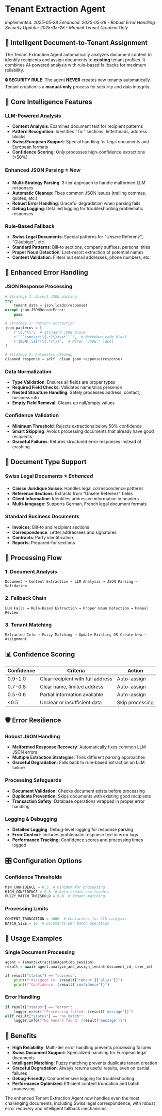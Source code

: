 # Tenant Extraction Agent

*Implemented: 2025-05-28*
*Enhanced: 2025-05-28 - Robust Error Handling*
*Security Update: 2025-05-28 - Manual Tenant Creation Only*

## 🎯 **Intelligent Document-to-Tenant Assignment**

The Tenant Extraction Agent automatically analyzes document content to identify recipients and assign documents to **existing** tenant profiles. It combines AI-powered analysis with rule-based fallbacks for maximum reliability.

**🔒 SECURITY RULE**: The agent **NEVER** creates new tenants automatically. Tenant creation is a **manual-only** process for security and data integrity.

## 🧠 **Core Intelligence Features**

### **LLM-Powered Analysis**
- **Content Analysis**: Examines document text for recipient patterns
- **Pattern Recognition**: Identifies "To:" sections, letterheads, address blocks
- **Swiss/European Support**: Special handling for legal documents and European formats
- **Confidence Scoring**: Only processes high-confidence extractions (>50%)

### **Enhanced JSON Parsing** ⭐ *New*
- **Multi-Strategy Parsing**: 3-tier approach to handle malformed LLM responses
- **Automatic Cleanup**: Fixes common JSON issues (trailing commas, quotes, etc.)
- **Robust Error Handling**: Graceful degradation when parsing fails
- **Debug Logging**: Detailed logging for troubleshooting problematic responses

### **Rule-Based Fallback**
- **Swiss Legal Documents**: Special patterns for "Unsere Referenz", "Gläubiger", etc.
- **Standard Patterns**: Bill-to sections, company suffixes, personal titles
- **Proper Noun Detection**: Last-resort extraction of potential names
- **Content Validation**: Filters out email addresses, phone numbers, etc.

## 🔧 **Enhanced Error Handling**

### **JSON Response Processing**
```python
# Strategy 1: Direct JSON parsing
try:
    tenant_data = json.loads(response)
except json.JSONDecodeError:
    pass

# Strategy 2: Pattern extraction
json_patterns = [
    r'\{.*\}',  # Standard JSON block
    r'```json\s*(\{.*?\})\s*```',  # Markdown code block
    r'JSON[:\s]*(\{.*?\})',  # After "JSON:" label
]

# Strategy 3: Automatic cleanup
cleaned_response = self._clean_json_response(response)
```

### **Data Normalization**
- **Type Validation**: Ensures all fields are proper types
- **Required Field Checks**: Validates name/alias presence
- **Nested Structure Handling**: Safely processes address, contact, business info
- **Empty Field Removal**: Cleans up null/empty values

### **Confidence Validation**
- **Minimum Threshold**: Rejects extractions below 50% confidence
- **Smart Skipping**: Avoids processing documents that already have good recipients
- **Graceful Failures**: Returns structured error responses instead of crashing

## 🎯 **Document Type Support**

### **Swiss Legal Documents** ⭐ *Enhanced*
- **Caisse Juridique Suisse**: Handles legal correspondence patterns
- **Reference Sections**: Extracts from "Unsere Referenz" fields
- **Client Information**: Identifies addressee information in headers
- **Multi-language**: Supports German, French legal document formats

### **Standard Business Documents**
- **Invoices**: Bill-to and recipient sections
- **Correspondence**: Letter addressees and signatures
- **Contracts**: Party identification
- **Reports**: Prepared-for sections

## 🔄 **Processing Flow**

### **1. Document Analysis**
```
Document → Content Extraction → LLM Analysis → JSON Parsing → Validation
```

### **2. Fallback Chain**
```
LLM Fails → Rule-Based Extraction → Proper Noun Detection → Manual Review
```

### **3. Tenant Matching**
```
Extracted Info → Fuzzy Matching → Update Existing OR Create New → Assignment
```

## 📊 **Confidence Scoring**

| Confidence | Criteria | Action |
|------------|----------|---------|
| 0.9-1.0 | Clear recipient with full address | Auto-assign |
| 0.7-0.8 | Clear name, limited address | Auto-assign |
| 0.5-0.6 | Partial information available | Auto-assign |
| <0.5 | Unclear or insufficient data | Skip processing |

## 🛡️ **Error Resilience**

### **Robust JSON Handling**
- **Malformed Response Recovery**: Automatically fixes common LLM JSON errors
- **Multiple Extraction Strategies**: Tries different parsing approaches
- **Graceful Degradation**: Falls back to rule-based extraction on LLM failure

### **Processing Safeguards**
- **Document Validation**: Checks document exists before processing
- **Duplicate Prevention**: Skips documents with existing good recipients
- **Transaction Safety**: Database operations wrapped in proper error handling

### **Logging & Debugging**
- **Detailed Logging**: Debug-level logging for response parsing
- **Error Context**: Includes problematic response text in error logs
- **Performance Tracking**: Confidence scores and processing times logged

## 🎛️ **Configuration Options**

### **Confidence Thresholds**
```python
MIN_CONFIDENCE = 0.5  # Minimum for processing
HIGH_CONFIDENCE = 0.8  # Auto-create new tenants
FUZZY_MATCH_THRESHOLD = 0.8  # Tenant matching
```

### **Processing Limits**
```python
CONTENT_TRUNCATION = 4000  # Characters for LLM analysis
BATCH_SIZE = 10  # Documents per batch operation
```

## 🚀 **Usage Examples**

### **Single Document Processing**
```python
agent = TenantExtractionAgent(db_session)
result = await agent.analyze_and_assign_tenant(document_id, user_id)

if result["status"] == "success":
    print(f"Assigned to: {result['tenant']['alias']}")
    print(f"Confidence: {result['confidence']}")
```

### **Error Handling**
```python
if result["status"] == "error":
    logger.error(f"Processing failed: {result['message']}")
elif result["status"] == "no_match":
    logger.info(f"No tenant found: {result['message']}")
```

## 🎉 **Benefits**

- **High Reliability**: Multi-tier error handling prevents processing failures
- **Swiss Document Support**: Specialized handling for European legal documents
- **Intelligent Matching**: Fuzzy matching prevents duplicate tenant creation
- **Graceful Degradation**: Always returns useful results, even on partial failures
- **Debug-Friendly**: Comprehensive logging for troubleshooting
- **Performance Optimized**: Efficient content truncation and batch processing

The enhanced Tenant Extraction Agent now handles even the most challenging documents, including Swiss legal correspondence, with robust error recovery and intelligent fallback mechanisms. 